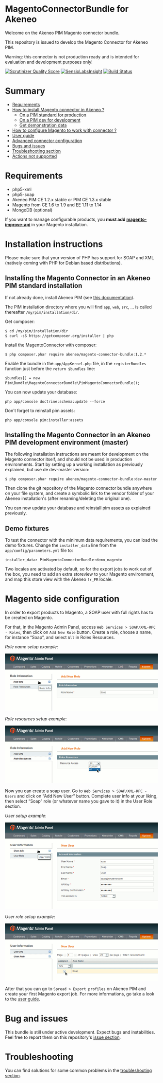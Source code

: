 # MagentoConnectorBundle for Akeneo

Welcome on the Akeneo PIM Magento connector bundle.

This repository is issued to develop the Magento Connector for Akeneo PIM.

Warning: this connector is not production ready and is intended for evaluation and development purposes only!

[![Scrutinizer Quality Score](https://scrutinizer-ci.com/g/akeneo/MagentoConnectorBundle/badges/quality-score.png?s=f2f90f8746e80dc5a1e422156672bd3b0bb6658f)](https://scrutinizer-ci.com/g/akeneo/MagentoConnectorBundle/)
[![SensioLabsInsight](https://insight.sensiolabs.com/projects/2f3066f2-316f-4ed1-8df0-f48d7a1d7f12/mini.png)](https://insight.sensiolabs.com/projects/2f3066f2-316f-4ed1-8df0-f48d7a1d7f12)
[![Build Status](https://travis-ci.org/akeneo/MagentoConnectorBundle.png?branch=master)](https://travis-ci.org/akeneo/MagentoConnectorBundle)

# Summary

 * [Requirements](#requirements)
 * [How to install Magento connector in Akeneo ?](#installation-instructions)
   * [On a PIM standard for production](#installing-the-magento-connector-in-an-akeneo-pim-standard-installation)
   * [On a PIM dev for development](#installing-the-magento-connector-in-an-akeneo-pim-development-environment-master)
   * [Get demonstration data](#demo-fixtures)
 * [How to configure Magento to work with connector ?](#magento-side-configuration)
 * [User guide](./Resources/doc/userguide.md)
 * [Advanced connector configuration](./Resources/doc/fields_list.md)
 * [Bugs and issues](#bug-and-issues)
 * [Troubleshooting section](./Resources/doc/troubleshooting.md)
 * [Actions not supported](./Resources/doc/userguide.md#not-supported)

# Requirements

 - php5-xml
 - php5-soap
 - Akeneo PIM CE 1.2.x stable or PIM CE 1.3.x stable
 - Magento from CE 1.6 to 1.9 and EE 1.11 to 1.14
 - MongoDB (optional)

If you want to manage configurable products, you **must add [magento-improve-api](https://github.com/jreinke/magento-improve-api)** in your Magento installation.

# Installation instructions

Please make sure that your version of PHP has support for SOAP and XML (natively coming with PHP for Debian based distributions).

## Installing the Magento Connector in an Akeneo PIM standard installation

If not already done, install Akeneo PIM (see [this documentation](https://github.com/akeneo/pim-community-standard)).

The PIM installation directory where you will find `app`, `web`, `src`, ... is called thereafter `/my/pim/installation/dir`.

Get composer:

    $ cd /my/pim/installation/dir
    $ curl -sS https://getcomposer.org/installer | php

Install the MagentoConnector with composer:

    $ php composer.phar require akeneo/magento-connector-bundle:1.2.*

Enable the bundle in the `app/AppKernel.php` file, in the `registerBundles` function just before the `return $bundles` line:

    $bundles[] = new Pim\Bundle\MagentoConnectorBundle\PimMagentoConnectorBundle();

You can now update your database:

    php app/console doctrine:schema:update --force

Don't forget to reinstall pim assets:

    php app/console pim:installer:assets

## Installing the Magento Connector in an Akeneo PIM development environment (master)

The following installation instructions are meant for development on the Magento connector itself, and should not be used in production environments. Start by setting up a working installation as previously explained, but use de dev-master version:

    $ php composer.phar require akeneo/magento-connector-bundle:dev-master

Then clone the git repository of the Magento connector bundle anywhere on your file system, and create a symbolic link to the vendor folder of your Akeneo installation's (after renaming/deleting the original one).

You can now update your database and reinstall pim assets as explained previously.

## Demo fixtures

To test the connector with the minimum data requirements, you can load the demo fixtures. Change the `installer_data` line from the `app/config/parameters.yml` file to:

    installer_data: PimMagentoConnectorBundle:demo_magento

Two locales are activated by default, so for the export jobs to work out of the box, you need to add an extra storeview to your Magento environment, and map this store view with the Akeneo `fr_FR` locale.


# Magento side configuration

In order to export products to Magento, a SOAP user with full rights has to be created on Magento.

For that, in the Magento Admin Panel, access `Web Services > SOAP/XML-RPC - Roles`, then click on `Add New Role` button. Create a role, choose a name, for instance “Soap”, and select `All` in Roles Resources.

*Role name setup example*:

![Magento role name setup](./Resources/doc/images/main/role-name-setup.png)

*Role resources setup example*:

![Magento role resources setup](./Resources/doc/images/main/role-resources-setup.png)

Now you can create a soap user. Go to `Web Services > SOAP/XML-RPC - Users` and click on “Add New User” button. Complete user info at your liking, then select “Soap” role (or whatever name you gave to it) in the User Role section.

*User setup example*:

![Magento soap user setup](./Resources/doc/images/main/user-setup.png)

*User role setup example*:

![Magento soap user role setup](./Resources/doc/images/main/user-role-setup.png)

After that you can go to `Spread > Export profiles` on Akeneo PIM and create your first Magento export job. For more informations, go take a look to the [user guide](./Resources/doc/userguide.md).

# Bug and issues

This bundle is still under active development. Expect bugs and instabilities. Feel free to report them on this repository's [issue section](https://github.com/akeneo/MagentoConnectorBundle/issues).

# Troubleshooting

You can find solutions for some common problems in the [troubleshooting section](./Resources/doc/troubleshooting.md).
